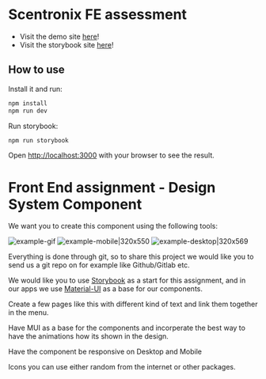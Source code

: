 # Scentronix FE assessment

- Visit the demo site [here](https://scentronix-assessment.vercel.app/)!
- Visit the storybook site [here](https://667944a507fa22cb3b8f1c99-aodtxpgqfi.chromatic.com/)!

## How to use

Install it and run:

```bash
npm install
npm run dev
```

Run storybook:
```bash
npm run storybook
```

Open [http://localhost:3000](http://localhost:3000) with your browser to see the result.

# Front End assignment - Design System Component

We want you to create this component using the following tools:

![example-gif](https://gitlab.com/scentronix/assessments/web-interviews/-/raw/master/fullstack/images/design-system.gif)
![example-mobile|320x550](https://gitlab.com/scentronix/assessments/web-interviews/-/raw/master/fullstack/images/design-system-mobile.png)
![example-desktop|320x569](https://gitlab.com/scentronix/assessments/web-interviews/-/raw/master/fullstack/images/design-system-desktop.png)

Everything is done through git, so to share this project we would like you to send us a git repo on for example like Github/Gitlab etc.

We would like you to use [Storybook](https://storybook.js.org/) as a start for this assignment, and in our apps we use [Material-UI](https://material-ui.com]) as a base for our components.

Create a few pages like this with different kind of text and link them together in the menu.

Have MUI as a base for the components and incorperate the best way to have the animations how its shown in the design.

Have the component be responsive on Desktop and Mobile

Icons you can use either random from the internet or other packages.
